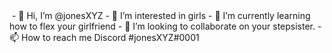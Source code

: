 <img src="">
- 👋 Hi, I’m @jonesXYZ
- 👀 I’m interested in girls
- 🌱 I’m currently learning how to flex your girlfriend
- 💞️ I’m looking to collaborate on your stepsister.
- 📫 How to reach me Discord #jonesXYZ#0001

<!---
jonesXYZ/jonesXYZ is a ✨ special ✨ repository because its `README.md` (this file) appears on your GitHub profile.
You can click the Preview link to take a look at your changes.
--->
